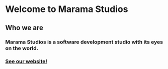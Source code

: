 # Welcome to Marama Studios

## Who we are

### Marama Studios is a software development studio with its eyes on the world.
### [See our website!](maramastudios.github.io)
